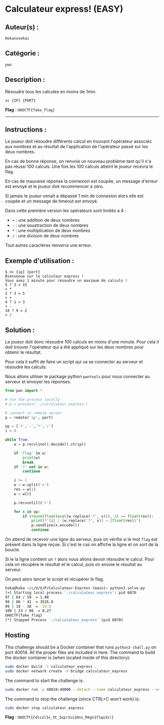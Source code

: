 # Calculateur express! (EASY)

## Auteur(s) :

`Hokanosekai`

## Catégorie : 

`pwn`

## Description :

Résoudre tous les calcules en moins de 1min.

`nc {IP} {PORT}`

**Flag** : `UHOCTF{fake_flag}`

---

## Instructions :

Le joueur doit résoudre différents calcul en trouvant l'opérateur associés aux nombres et au résultat de l'application de l'opérateur passé sur les deux nombres.

En cas de bonne réponse, on renvoie un nouveau problème tant qu'il n'a pas réussi 100 calculs. Une fois les 100 calculs atteint le joueur recevra le flag.

En cas de mauvaise réponse la connexion est coupée, un message d'erreur est envoyé et le joueur doit recommencer a zéro.

Si jamais le joueur venait a dépassé 1 min de connexion alors elle est coupée et un message de timeout est envoyé.

Dans cette première version les opérateurs sont limités a 4 :

- `+` : une addition de deux nombres
- `-` : une soustraction de deux nombres
- `*` : une multiplication de deux nombres
- `/` : une division de deux nombres

Tout autres caractères renverra une erreur.

## Exemple d'utilisation :

```
$ nc {ip} {port}
Bienvenue sur le calculeur express !
Vous avez 1 minute pour résoudre un maximum de calculs !
5 ? 3 = 15
> *
2 ? 3 = 5
> +
4 ? 1 = 3
> -
18 ? 9 = 2
> /
```
## Solution :

Le joueur doit donc résoudre 100 calculs en moins d'une minute. Pour cela il doit trouver l'opérateur qui a été appliqué sur les deux nombres pour obtenir le résultat.

Pour cela il suffit de faire un script qui va se connecter au serveur et résoudre les calculs.

Nous allons utiliser le package python `pwntools` pour nous connecter au serveur et envoyer les réponses.

```python
from pwn import *

# run the process locally
# p = process('./calculateur_express')

# connect to remote server
p = remote('ip', port)

op = ['+','-','*','/']
i = 0

while True:
    w = p.recvline().decode().strip()

    if 'flag' in w:
        print(w)
        break
    if '?' not in w:
        continue

    i += 1
    w = w.split('=')
    res = w[1]
    w = w[0]

    p.recvuntil(b'>')

    for x in op:
        if (round(float(eval(w.replace('?', x))), 2) == float(res)):
            print(f"{i} | {w.replace('?', x)} = {float(res)}")
            p.sendline(x.encode())
            continue
```

On attend de recevoir une ligne du serveur, puis on vérifie si le mot `flag` est présent dans la ligne reçue. Si c'est le cas on affiche la ligne et on sort de la boucle.

Si le la ligne contient un `?` alors nous allons devoir résoudre le calcul. Pour cela on récupère le résultat et le calcul, puis on envoie le résultat au serveur.

On peut alors lancer le script et récupérer le flag.

```bash
hoka@hoka ~/c/U/U/P/Calculateur-Express (main)> python3 solve.py
[+] Starting local process './calculateur_express': pid 6870
97 | 64 / 59  = 1.08
98 | 86 * 41  = 3526.0
99 | 19 - 38  = -19.0
100 | 23 / 86  = 0.27
UHOCTF{fake_flag}
[*] Stopped Process './calculateur_express' (pid 6870)
```

## Hosting
This challenge should be a Docker container that runs `python3 chall.py` on port 40014. All the proper files are included in here. The command to build the docker container is (when located inside of this directory):

```bash
sudo docker build -t calculateur_express .
sudo docker network create -d bridge calculateur_express
```

The command to start the challenge is:

```bash
sudo docker run -p 40010:40000 --detach --name calculateur_express --network calculateur_express calculateur_express:latest
```

The command to stop the challenge (since CTRL+C won't work) is:

```bash
sudo docker stop calculateur_express
```

**Flag** : `UHOCTF{C4lcul3s_3t_3xpr3ss10ns_M4gn1f1qu3s!}`